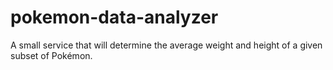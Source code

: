 # pokemon-data-analyzer
A small service that will determine the average weight and height of a given subset of Pokémon.
